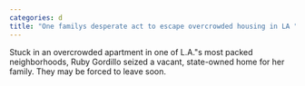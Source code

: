 ```yaml
---
categories: d
title: "One familys desperate act to escape overcrowded housing in LA "
---
```

Stuck in an overcrowded apartment in one of L.A."s most packed neighborhoods, Ruby Gordillo seized a vacant, state-owned home for her family. They may be forced to leave soon.